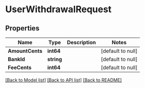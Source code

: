 # UserWithdrawalRequest

## Properties
Name | Type | Description | Notes
------------ | ------------- | ------------- | -------------
**AmountCents** | **int64** |  | [default to null]
**BankId** | **string** |  | [default to null]
**FeeCents** | **int64** |  | [default to null]

[[Back to Model list]](../README.md#documentation-for-models) [[Back to API list]](../README.md#documentation-for-api-endpoints) [[Back to README]](../README.md)

